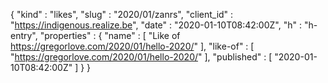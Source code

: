 {
  "kind" : "likes",
  "slug" : "2020/01/zanrs",
  "client_id" : "https://indigenous.realize.be",
  "date" : "2020-01-10T08:42:00Z",
  "h" : "h-entry",
  "properties" : {
    "name" : [ "Like of https://gregorlove.com/2020/01/hello-2020/" ],
    "like-of" : [ "https://gregorlove.com/2020/01/hello-2020/" ],
    "published" : [ "2020-01-10T08:42:00Z" ]
  }
}

